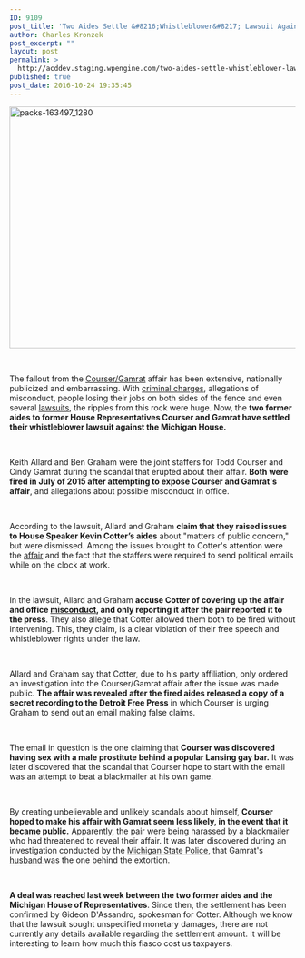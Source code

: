 ```yaml
---
ID: 9109
post_title: 'Two Aides Settle &#8216;Whistleblower&#8217; Lawsuit Against Michigan House'
author: Charles Kronzek
post_excerpt: ""
layout: post
permalink: >
  http://acddev.staging.wpengine.com/two-aides-settle-whistleblower-lawsuit-michigan-house.html
published: true
post_date: 2016-10-24 19:35:45
---
```

<img class="alignnone size-large wp-image-9111" src="http://acddev.staging.wpengine.com/wp-content/uploads/2016/10/packs-163497_1280-1024x682.jpg" alt="packs-163497_1280" width="640" height="426" />

&nbsp;

<span style="font-weight: 400;">The fallout from the </span><a href="https://www.thecleanteam.xyz/misconduct-charges-against-former-legislators-tossed-out.html"><span style="font-weight: 400;">Courser/Gamrat</span></a><span style="font-weight: 400;"> affair has been extensive, nationally publicized and embarrassing. With </span><a href="http://acddev.staging.wpengine.com/michigan-attorney-general-refiles-felony-charges-against-todd-courser.html"><span style="font-weight: 400;">criminal charges</span></a><span style="font-weight: 400;">, allegations of misconduct, people losing their jobs on both sides of the fence and even several </span><a href="http://acddev.staging.wpengine.com/courser-gamrat-file-lawsuits-michigan-attorney-general.html"><span style="font-weight: 400;">lawsuits</span></a><span style="font-weight: 400;">, the ripples from this rock were huge. Now, the </span><b>two former aides to former House Representatives Courser and Gamrat have settled their whistleblower lawsuit against the Michigan House.</b>

&nbsp;

<span style="font-weight: 400;">Keith Allard and Ben Graham were the joint staffers for Todd Courser and Cindy Gamrat during the scandal that erupted about their affair. </span><b>Both were fired in July of 2015 after attempting to expose Courser and Gamrat's affair</b><span style="font-weight: 400;">, and allegations about possible misconduct in office.</span>

&nbsp;

<span style="font-weight: 400;">According to the lawsuit, Allard and Graham </span><b>claim that they raised issues to House Speaker Kevin Cotter’s aides</b><span style="font-weight: 400;"> about "matters of public concern," but were dismissed. Among the issues brought to Cotter's attention were the </span><a href="http://acddev.staging.wpengine.com/sex-crimes.html"><span style="font-weight: 400;">affair</span></a><span style="font-weight: 400;"> and the fact that the staffers were required to send political emails while on the clock at work.</span>

&nbsp;

<span style="font-weight: 400;">In the lawsuit, Allard and Graham </span><b>accuse Cotter of covering up the affair and office </b><a href="http://acddev.staging.wpengine.com/professional-reporting.html"><b>misconduct</b></a><b>, and only reporting it after the pair reported it to the press</b><span style="font-weight: 400;">. They also allege that Cotter allowed them both to be fired without intervening. This, they claim, is a clear violation of their free speech and whistleblower rights under the law.</span>

&nbsp;

<span style="font-weight: 400;">Allard and Graham say that Cotter, due to his party affiliation, only ordered an investigation into the Courser/Gamrat affair after the issue was made public. </span><b>The affair was revealed after the fired aides released a copy of a secret recording to the Detroit Free Press</b><span style="font-weight: 400;"> in which Courser is urging Graham to send out an email making false claims.</span>

&nbsp;

<span style="font-weight: 400;">The email in question is the one claiming that </span><b>Courser was discovered having sex with a male prostitute behind a popular Lansing gay bar.</b><span style="font-weight: 400;"> It was later discovered that the scandal that Courser hope to start with the email was an attempt to beat a blackmailer at his own game. </span>

&nbsp;

<span style="font-weight: 400;">By creating unbelievable and unlikely scandals about himself, </span><b>Courser hoped to make his affair with Gamrat seem less likely, in the event that it became public.</b><span style="font-weight: 400;"> Apparently, the pair were being harassed by a blackmailer who had threatened to reveal their affair. It was later discovered during an investigation conducted by the </span><a href="http://www.michigan.gov/msp/"><span style="font-weight: 400;">Michigan State Police</span></a><span style="font-weight: 400;">, that Gamrat's </span><a href="http://acddev.staging.wpengine.com/domestic-assault.html"><span style="font-weight: 400;">husband </span></a><span style="font-weight: 400;">was the one behind the extortion.</span>

&nbsp;

<b>A deal was reached last week between the two former aides and the Michigan House of Representatives</b><span style="font-weight: 400;">. Since then, the settlement has been confirmed by Gideon D'Assandro, spokesman for Cotter. Although we know that the lawsuit sought unspecified monetary damages, there are not currently any details available regarding the settlement amount. It will be interesting to learn how much this fiasco cost us taxpayers. </span>